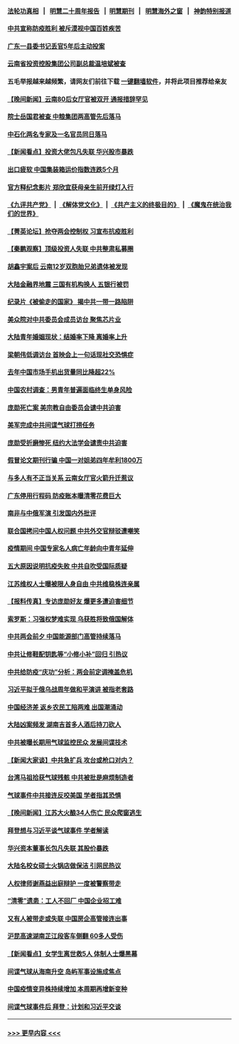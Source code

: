 #### [法轮功真相](https://github.com/gfw-breaker/truth/blob/master/README.md?t=0) &nbsp;&nbsp;|&nbsp;&nbsp; [明慧二十周年报告](https://github.com/gfw-breaker/mh-reports/blob/master/README.md?t=0) &nbsp;&nbsp;|&nbsp;&nbsp;[明慧期刊](https://github.com/gfw-breaker/mh-qikan) &nbsp;&nbsp;|&nbsp;&nbsp; [明慧海外之窗](https://github.com/gfw-breaker/mh-news/blob/master/README.md?t=0) &nbsp;&nbsp;|&nbsp;&nbsp; [神韵特别报道](https://github.com/gfw-breaker/mh-news/blob/master/shenyun.md?t=0)
#### [中共宣称防疫胜利 被斥漠视中国百姓疾苦](../pages/nsc413/n13931982.md?t=02181843) 
#### [广东一县委书记丢官5年后主动投案](../pages/nsc413/n13932591.md?t=02181843) 
#### [云南省投资控股集团公司副总裁温培斌被查](../pages/nsc413/n13932548.md?t=02181843) 
#### 五毛举报越来越频繁，请网友们前往下载 [一键翻墙软件](https://github.com/gfw-breaker/ssr-accounts)，并将此项目推荐给亲友
#### [【晚间新闻】云南80后女厅官被双开 通报措辞罕见](../pages/nsc413/n13932549.md?t=02181843) 
#### [院士岳国君被查 中粮集团两高管先后落马](../pages/nsc413/n13932501.md?t=02181843) 
#### [中石化两名专家及一名官员同日落马](../pages/nsc413/n13932385.md?t=02181843) 
#### [【新闻看点】投资大佬包凡失联 华兴股市暴跌](../pages/nsc413/n13932293.md?t=02181843) 
#### [出口疲软 中国集装箱运价指数连跌5个月](../pages/nsc413/n13932463.md?t=02181843) 
#### [官方释纪念影片 郑欣宜获母亲生前开绿灯入行](../pages/nsc413/n13932304.md?t=02181843) 
#### [《九评共产党》](https://github.com/begood0513/9ping.md/blob/master/README.md) &nbsp;|&nbsp; [《解体党文化》](../../../../jtdwh.md/blob/master/README.md)  &nbsp;|&nbsp; [《共产主义的终极目的》](../../../../gczydzjmd.md/blob/master/README.md) &nbsp;|&nbsp; [《魔鬼在统治我们的世界》](../../../../mgztzwmdsj.md/blob/master/README.md) 
#### [【菁英论坛】抢夺两会控制权 习宣布抗疫胜利](../pages/nsc413/n13932294.md?t=02181843) 
#### [【秦鹏观察】顶级投资人失联 中共整肃私募圈](../pages/nsc413/n13932302.md?t=02181843) 
#### [胡鑫宇案后 云南12岁双胞胎兄弟遗体被发现](../pages/nsc413/n13932346.md?t=02181843) 
#### [大陆金融界地震 三国有机构换人 五银行被罚](../pages/nsc413/n13932344.md?t=02181843) 
#### [纪录片《被偷走的国家》 揭中共一带一路陷阱](../pages/nsc413/n13932218.md?t=02181843) 
#### [美众院对中共委员会成员访台 聚焦芯片业](../pages/nsc413/n13932185.md?t=02181843) 
#### [大陆青年婚姻现状：结婚率下降 离婚率上升](../pages/nsc413/n13931966.md?t=02181843) 
#### [梁朝伟低调访台 首映会上一句话现社交恐惧症](../pages/nsc413/n13932272.md?t=02181843) 
#### [去年中国市场手机出货量同比降超22%](../pages/nsc413/n13932309.md?t=02181843) 
#### [中国农村调查：男青年普遍面临终生单身风险](../pages/nsc413/n13932287.md?t=02181843) 
#### [庞勋死亡案 美宗教自由委员会谴中共迫害](../pages/nsc413/n13932260.md?t=02181843) 
#### [美军完成中共间谍气球打捞任务](../pages/nsc413/n13932233.md?t=02181843) 
#### [庞勋受折磨惨死 纽约大法学会谴责中共迫害](../pages/nsc413/n13932240.md?t=02181843) 
#### [假冒论文期刊行骗 中国一对姐弟四年牟利1800万](../pages/nsc413/n13932235.md?t=02181843) 
#### [与多人有不正当关系 云南女厅官火箭升迁惹议](../pages/nsc413/n13932221.md?t=02181843) 
#### [广东停用行程码 防疫账本曝清零花费巨大](../pages/nsc413/n13932226.md?t=02181843) 
#### [南非与中俄军演 引发国内外批评](../pages/nsc413/n13932199.md?t=02181843) 
#### [联合国拷问中国人权问题 中共外交官辩驳遭嘲笑](../pages/nsc413/n13932177.md?t=02181843) 
#### [疫情期间 中国专家名人病亡年龄向中青年延伸](../pages/nsc413/n13932197.md?t=02181843) 
#### [五大原因说明抗疫失败 中共自吹受国际质疑](../pages/nsc413/n13932168.md?t=02181843) 
#### [江苏维权人士曝被限人身自由 中共维稳株连亲属](../pages/nsc413/n13932184.md?t=02181843) 
#### [【报料传真】专访庞勋好友 爆更多遭迫害细节](../pages/nsc413/n13932032.md?t=02181843) 
#### [索罗斯：习强权梦难实现 乌获胜将致俄国解体](../pages/nsc413/n13932146.md?t=02181843) 
#### [中共两会前夕 中国能源部门高管持续落马](../pages/nsc413/n13932153.md?t=02181843) 
#### [中共让修鞋配钥匙等“小修小补”回归 引热议](../pages/nsc413/n13931919.md?t=02181843) 
#### [中共给防疫“庆功”分析：两会前定调掩盖危机](../pages/nsc413/n13931864.md?t=02181843) 
#### [习近平拟于俄乌战周年做和平演讲 被指老套路](../pages/nsc413/n13932004.md?t=02181843) 
#### [中国经济差 返乡农民工陷两难 出国潮涌动](../pages/nsc413/n13931944.md?t=02181843) 
#### [大陆凶案频发 湖南吉首多人酒后持刀砍人](../pages/nsc413/n13931881.md?t=02181843) 
#### [中共被曝长期用气球监控民众 发展间谍技术](../pages/nsc413/n13931927.md?t=02181843) 
#### [【新闻大家谈】中共急扩兵 攻台或枪口对内？](../pages/nsc413/n13931713.md?t=02181843) 
#### [台湾马祖拾获气球残骸 中共被批是麻烦制造者](../pages/nsc413/n13931675.md?t=02181843) 
#### [气球事件中共接连反咬美国 学者指其恐惧](../pages/nsc413/n13931685.md?t=02181843) 
#### [【晚间新闻】江苏大火酿34人伤亡 民众爬窗逃生](../pages/nsc413/n13931903.md?t=02181843) 
#### [拜登想与习近平谈气球事件 学者解读](../pages/nsc413/n13931686.md?t=02181843) 
#### [华兴资本董事长包凡失联 其股价暴跌](../pages/nsc413/n13931782.md?t=02181843) 
#### [大陆名校女硕士火锅店做保洁 引网民热议](../pages/nsc413/n13931886.md?t=02181843) 
#### [人权律师谢燕益出庭辩护 一度被警察带走](../pages/nsc413/n13931778.md?t=02181843) 
#### [“清零”遗患：工人不回厂 中国企业招工难](../pages/nsc413/n13931772.md?t=02181843) 
#### [又有人被带走或失联 中国房企高管接连出事](../pages/nsc413/n13931704.md?t=02181843) 
#### [沪昆高速湖南芷江段客车侧翻 60多人受伤](../pages/nsc413/n13931703.md?t=02181843) 
#### [【新闻看点】女学生离世救5人 体制人士爆黑幕](../pages/nsc413/n13931516.md?t=02181843) 
#### [间谍气球从海南升空 岛屿军事设施成焦点](../pages/nsc413/n13931607.md?t=02181843) 
#### [中国疫情变异株持续增加 本周期再增新变种](../pages/nsc413/n13931688.md?t=02181843) 
#### [间谍气球事件后 拜登：计划和习近平交谈](../pages/nsc413/n13931431.md?t=02181843) 

----
#### [ >>> 更早内容 <<< ](../indexes/nsc413-earlier.md)
